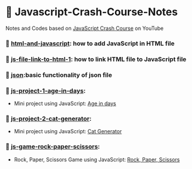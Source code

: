 # :pencil: Javascript-Crash-Course-Notes

Notes and Codes based on [JavaScript Crash Course](https://youtu.be/Qqx_wzMmFeA)  on YouTube

### :bookmark: [**html-and-javascript**](./html-and-javascript/): how to add JavaScript in HTML file

### :bookmark: [**js-file-link-to-html-1**](./js-file-link-to-html-1/): how to link HTML file to JavaScript file

### :bookmark: [**json**](./json.md):basic functionality of json file

### :bookmark: [**js-project-1-age-in-days**](./js-project-1-age-in-days/): 
- Mini project using JavaScript: [Age in days](https://liulanz.github.io/Javascript-Crash-Course-Notes/js-project-1-age-in-days/)

### :bookmark: [**js-project-2-cat-generator**](./js-project-2-cat-generator/): 
- Mini project using JavaScript: [Cat Generator](https://liulanz.github.io/Javascript-Crash-Course-Notes/js-project-2-cat-generator/)

### :bookmark: [**js-game-rock-paper-scissors**](./js-game-rock-paper-scissors/): 
- Rock, Paper, Scissors Game using JavaScript: [Rock, Paper, Scissors](https://liulanz.github.io/Javascript-Crash-Course-Notes/js-game-rock-paper-scissors/)

